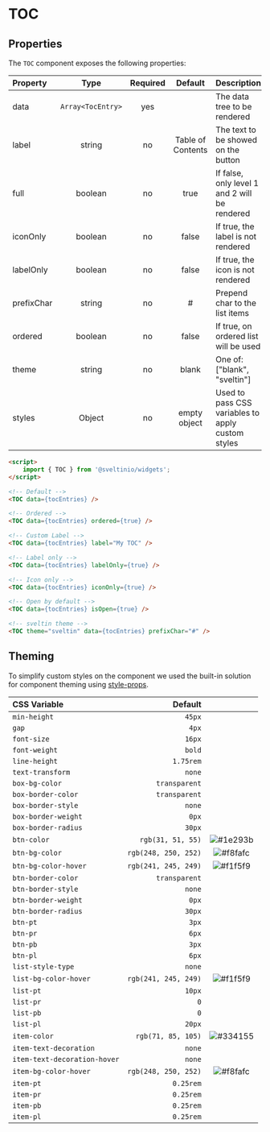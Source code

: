 # TOC

## Properties

The `TOC` component exposes the following properties:

| Property   | Type             | Required | Default           | Description                                       |
| :--------- | :--------------: | :------: | :---------------: | :------------------------------------------------ |
| data       | `Array<TocEntry>`|   yes    |                   | The data tree to be rendered                      |
| label      | string           |   no     | Table of Contents | The text to be showed on the button               |
| full       | boolean          |   no     | true              | If false, only level 1 and 2 will be rendered     |
| iconOnly   | boolean          |   no     | false             | If true, the label is not rendered                |
| labelOnly  | boolean          |   no     | false             | If true, the icon is not rendered                 |
| prefixChar | string           |   no     | #                 | Prepend char to the list items                    |
| ordered    | boolean          |   no     | false             | If true, on ordered list will be used             |
| theme      | string           |   no     | blank             | One of: ["blank", "sveltin"]                      |
| styles     | Object           |   no     | empty object      | Used to pass CSS variables to apply custom styles |

```html
<script>
    import { TOC } from '@sveltinio/widgets';
</script>

<!-- Default -->
<TOC data={tocEntries} />

<!-- Ordered -->
<TOC data={tocEntries} ordered={true} />

<!-- Custom Label -->
<TOC data={tocEntries} label="My TOC" />

<!-- Label only -->
<TOC data={tocEntries} labelOnly={true} />

<!-- Icon only -->
<TOC data={tocEntries} iconOnly={true} />

<!-- Open by default -->
<TOC data={tocEntries} isOpen={true} />

<!-- sveltin theme -->
<TOC theme="sveltin" data={tocEntries} prefixChar="#" />
```

## Theming

To simplify custom styles on the component we used the built-in solution for component theming using [style-props].

| CSS Variable                 | Default              |                                                              |
| :--------------------------- | -------------------: | :----------------------------------------------------------: |
| `min-height`                 | `45px`               |                                                              |
| `gap`                        | `4px`                |                                                              |
| `font-size`                  | `16px`               |                                                              |
| `font-weight`                | `bold`               |                                                              |
| `line-height`                | `1.75rem`            |                                                              |
| `text-transform`             | `none`               |                                                              |
| `box-bg-color`               | `transparent`        |                                                              |
| `box-border-color`           | `transparent`        |                                                              |
| `box-border-style`           | `none`               |                                                              |
| `box-border-weight`          | `0px`                |                                                              |
| `box-border-radius`          | `30px`               |                                                              |
| `btn-color`                  | `rgb(31, 51, 55)`    | ![#1e293b](https://via.placeholder.com/15/1e293b/1e293b.png) |
| `btn-bg-color`               | `rgb(248, 250, 252)` | ![#f8fafc](https://via.placeholder.com/15/f8fafc/f8fafc.png) |
| `btn-bg-color-hover`         | `rgb(241, 245, 249)` | ![#f1f5f9](https://via.placeholder.com/15/f1f5f9/f1f5f9.png) |
| `btn-border-color`           | `transparent`        |                                                              |
| `btn-border-style`           | `none`               |                                                              |
| `btn-border-weight`          | `0px`                |                                                              |
| `btn-border-radius`          | `30px`               |                                                              |
| `btn-pt`                     | `3px`                |                                                              |
| `btn-pr`                     | `6px`                |                                                              |
| `btn-pb`                     | `3px`                |                                                              |
| `btn-pl`                     | `6px`                |                                                              |
| `list-style-type`            | `none`               |                                                              |
| `list-bg-color-hover`        | `rgb(241, 245, 249)` | ![#f1f5f9](https://via.placeholder.com/15/f1f5f9/f1f5f9.png) |
| `list-pt`                    | `10px`               |                                                              |
| `list-pr`                    | `0`                  |                                                              |
| `list-pb`                    | `0`                  |                                                              |
| `list-pl`                    | `20px`               |                                                              |
| `item-color`                 | `rgb(71, 85, 105)`   | ![#334155](https://via.placeholder.com/15/334155/334155.png) |
| `item-text-decoration`       | `none`               |                                                              |
| `item-text-decoration-hover` | `none`               |                                                              |
| `item-bg-color-hover`        | `rgb(248, 250, 252)` | ![#f8fafc](https://via.placeholder.com/15/f8fafc/f8fafc.png) |
| `item-pt`                    | `0.25rem`            |                                                              |
| `item-pr`                    | `0.25rem`            |                                                              |
| `item-pb`                    | `0.25rem`            |                                                              |
| `item-pl`                    | `0.25rem`            |                                                              |

[style-props]: https://svelte.dev/docs#template-syntax-component-directives---style-props